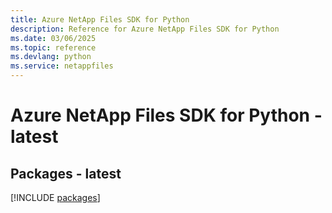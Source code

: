 ```yaml
---
title: Azure NetApp Files SDK for Python
description: Reference for Azure NetApp Files SDK for Python
ms.date: 03/06/2025
ms.topic: reference
ms.devlang: python
ms.service: netappfiles
---
```

# Azure NetApp Files SDK for Python - latest
## Packages - latest
[!INCLUDE [packages](netapp-files-index.md)]